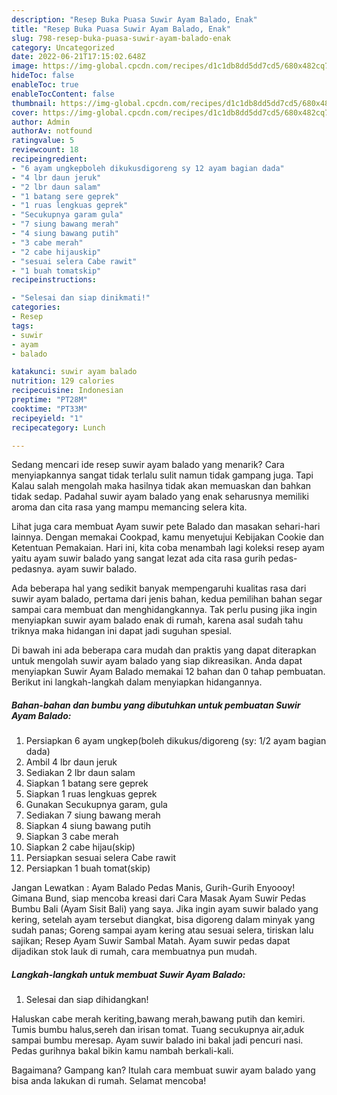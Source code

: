 ```yaml
---
description: "Resep Buka Puasa Suwir Ayam Balado, Enak"
title: "Resep Buka Puasa Suwir Ayam Balado, Enak"
slug: 798-resep-buka-puasa-suwir-ayam-balado-enak
category: Uncategorized
date: 2022-06-21T17:15:02.648Z
image: https://img-global.cpcdn.com/recipes/d1c1db8dd5dd7cd5/680x482cq70/suwir-ayam-balado-foto-resep-utama.jpg
hideToc: false
enableToc: true
enableTocContent: false
thumbnail: https://img-global.cpcdn.com/recipes/d1c1db8dd5dd7cd5/680x482cq70/suwir-ayam-balado-foto-resep-utama.jpg
cover: https://img-global.cpcdn.com/recipes/d1c1db8dd5dd7cd5/680x482cq70/suwir-ayam-balado-foto-resep-utama.jpg
author: Admin
authorAv: notfound
ratingvalue: 5
reviewcount: 18
recipeingredient:
- "6 ayam ungkepboleh dikukusdigoreng sy 12 ayam bagian dada"
- "4 lbr daun jeruk"
- "2 lbr daun salam"
- "1 batang sere geprek"
- "1 ruas lengkuas geprek"
- "Secukupnya garam gula"
- "7 siung bawang merah"
- "4 siung bawang putih"
- "3 cabe merah"
- "2 cabe hijauskip"
- "sesuai selera Cabe rawit"
- "1 buah tomatskip"
recipeinstructions:

- "Selesai dan siap dinikmati!"
categories:
- Resep
tags:
- suwir
- ayam
- balado

katakunci: suwir ayam balado 
nutrition: 129 calories
recipecuisine: Indonesian
preptime: "PT28M"
cooktime: "PT33M"
recipeyield: "1"
recipecategory: Lunch

---
```



Sedang mencari ide resep suwir ayam balado yang menarik? Cara menyiapkannya sangat tidak terlalu sulit namun tidak gampang juga. Tapi Kalau salah mengolah maka hasilnya tidak akan memuaskan dan bahkan tidak sedap. Padahal suwir ayam balado yang enak seharusnya memiliki aroma dan cita rasa yang mampu memancing selera kita.


Lihat juga cara membuat Ayam suwir pete Balado dan masakan sehari-hari lainnya. Dengan memakai Cookpad, kamu menyetujui Kebijakan Cookie dan Ketentuan Pemakaian. Hari ini, kita coba menambah lagi koleksi resep ayam yaitu ayam suwir balado yang sangat lezat ada cita rasa gurih pedas-pedasnya. ayam suwir balado.

Ada beberapa hal yang sedikit banyak mempengaruhi kualitas rasa dari suwir ayam balado, pertama dari jenis bahan, kedua pemilihan bahan segar sampai cara membuat dan menghidangkannya. Tak perlu pusing jika ingin menyiapkan suwir ayam balado enak di rumah, karena asal sudah tahu triknya maka hidangan ini dapat jadi suguhan spesial.


Di bawah ini ada beberapa cara mudah dan praktis yang dapat diterapkan untuk mengolah suwir ayam balado yang siap dikreasikan. Anda dapat menyiapkan Suwir Ayam Balado memakai 12 bahan dan 0 tahap pembuatan. Berikut ini langkah-langkah dalam menyiapkan hidangannya.

<!--inarticleads1-->

##### Bahan-bahan dan bumbu yang dibutuhkan untuk pembuatan Suwir Ayam Balado:

1. Persiapkan 6 ayam ungkep(boleh dikukus/digoreng (sy: 1/2 ayam bagian dada)
1. Ambil 4 lbr daun jeruk
1. Sediakan 2 lbr daun salam
1. Siapkan 1 batang sere geprek
1. Siapkan 1 ruas lengkuas geprek
1. Gunakan Secukupnya garam, gula
1. Sediakan 7 siung bawang merah
1. Siapkan 4 siung bawang putih
1. Siapkan 3 cabe merah
1. Siapkan 2 cabe hijau(skip)
1. Persiapkan sesuai selera Cabe rawit
1. Persiapkan 1 buah tomat(skip)


Jangan Lewatkan : Ayam Balado Pedas Manis, Gurih-Gurih Enyoooy! Gimana Bund, siap mencoba kreasi dari Cara Masak Ayam Suwir Pedas Bumbu Bali (Ayam Sisit Bali) yang saya. Jika ingin ayam suwir balado yang kering, setelah ayam tersebut diangkat, bisa digoreng dalam minyak yang sudah panas; Goreng sampai ayam kering atau sesuai selera, tiriskan lalu sajikan; Resep Ayam Suwir Sambal Matah. Ayam suwir pedas dapat dijadikan stok lauk di rumah, cara membuatnya pun mudah. 

<!--inarticleads2-->

##### Langkah-langkah untuk membuat Suwir Ayam Balado:


1. Selesai dan siap dihidangkan!

Haluskan cabe merah keriting,bawang merah,bawang putih dan kemiri. Tumis bumbu halus,sereh dan irisan tomat. Tuang secukupnya air,aduk sampai bumbu meresap. Ayam suwir balado ini bakal jadi pencuri nasi. Pedas gurihnya bakal bikin kamu nambah berkali-kali. 

Bagaimana? Gampang kan? Itulah cara membuat suwir ayam balado yang bisa anda lakukan di rumah. Selamat mencoba!
